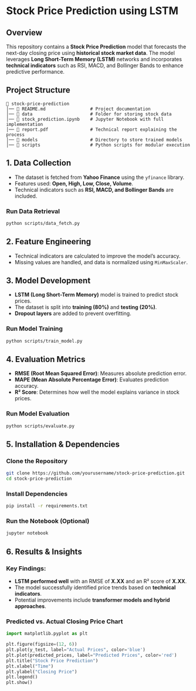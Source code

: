 # Stock Price Prediction using LSTM

## Overview
This repository contains a **Stock Price Prediction** model that forecasts the next-day closing price using **historical stock market data**. The model leverages **Long Short-Term Memory (LSTM)** networks and incorporates **technical indicators** such as RSI, MACD, and Bollinger Bands to enhance predictive performance.

## Project Structure
```
📁 stock-price-prediction  
│── 📜 README.md                 # Project documentation  
│── 📂 data                      # Folder for storing stock data  
│── 📜 stock_prediction.ipynb    # Jupyter Notebook with full implementation  
│── 📜 report.pdf                # Technical report explaining the process  
│── 📂 models                    # Directory to store trained models  
│── 📂 scripts                   # Python scripts for modular execution  
```

## 1. Data Collection
- The dataset is fetched from **Yahoo Finance** using the `yfinance` library.
- Features used: **Open, High, Low, Close, Volume**.
- Technical indicators such as **RSI, MACD, and Bollinger Bands** are included.

### Run Data Retrieval
```bash
python scripts/data_fetch.py
```

## 2. Feature Engineering
- Technical indicators are calculated to improve the model’s accuracy.
- Missing values are handled, and data is normalized using `MinMaxScaler`.

## 3. Model Development
- **LSTM (Long Short-Term Memory)** model is trained to predict stock prices.
- The dataset is split into **training (80%)** and **testing (20%)**.
- **Dropout layers** are added to prevent overfitting.

### Run Model Training
```bash
python scripts/train_model.py
```

## 4. Evaluation Metrics
- **RMSE (Root Mean Squared Error)**: Measures absolute prediction error.
- **MAPE (Mean Absolute Percentage Error)**: Evaluates prediction accuracy.
- **R² Score**: Determines how well the model explains variance in stock prices.

### Run Model Evaluation
```bash
python scripts/evaluate.py
```

## 5. Installation & Dependencies

### Clone the Repository
```bash
git clone https://github.com/yourusername/stock-price-prediction.git
cd stock-price-prediction
```

### Install Dependencies
```bash
pip install -r requirements.txt
```

### Run the Notebook (Optional)
```bash
jupyter notebook
```

## 6. Results & Insights
### Key Findings:
- **LSTM performed well** with an RMSE of **X.XX** and an R² score of **X.XX**.
- The model successfully identified price trends based on **technical indicators**.
- Potential improvements include **transformer models and hybrid approaches**.

### Predicted vs. Actual Closing Price Chart
```python
import matplotlib.pyplot as plt

plt.figure(figsize=(12, 6))
plt.plot(y_test, label="Actual Prices", color='blue')
plt.plot(predicted_prices, label="Predicted Prices", color='red')
plt.title("Stock Price Prediction")
plt.xlabel("Time")
plt.ylabel("Closing Price")
plt.legend()
plt.show()
```

